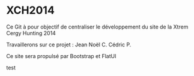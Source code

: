 XCH2014
=======

Ce Git à pour objectif de centraliser le développement du site de la
Xtrem Cergy Hunting 2014 

Travaillerons sur ce projet :
Jean Noël C.
Cédric P.

Ce site sera propulsé par Bootstrap et FlatUI 

test
